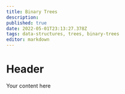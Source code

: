 ```yaml
---
title: Binary Trees
description: 
published: true
date: 2022-05-01T23:13:27.378Z
tags: data-structures, trees, binary-trees
editor: markdown
---
```


# Header
Your content here